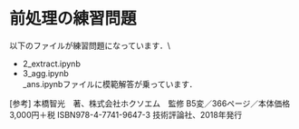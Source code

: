 # 前処理の練習問題

以下のファイルが練習問題になっています．\
* 2_extract.ipynb
* 3_agg.ipynb
\
_ans.ipynbファイルに模範解答が乗っています．

[参考]
本橋智光　著、株式会社ホクソエム　監修
B5変／366ページ／本体価格3,000円＋税
ISBN978-4-7741-9647-3
技術評論社、2018年発行